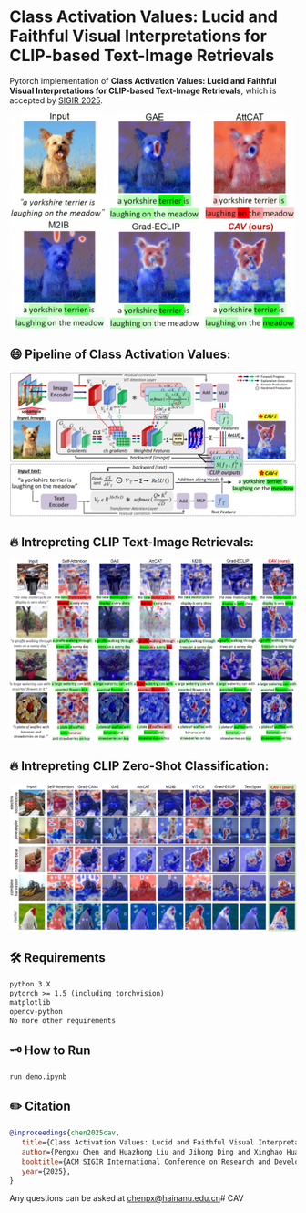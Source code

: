 # Class Activation Values: Lucid and Faithful Visual Interpretations for CLIP-based Text-Image Retrievals

Pytorch implementation of **Class Activation Values: Lucid and Faithful Visual Interpretations for CLIP-based Text-Image Retrievals**, which is accepted by [SIGIR 2025]("link").
<p style="text-align: center">
<img src="figures/firstFigure.png" style="width: 500px; height: auto">
</p>
 


## 😄 Pipeline of Class Activation Values:
<p style="text-align: center">
<img src="figures/pipeline.png" style="width: 800px; height: auto">
</p>



## 🔥 Intrepreting CLIP Text-Image Retrievals:
<p style="text-align: center">
<img src="figures/mmCompare.png" style="width: 800px; height: auto">
</p>

## 🔥 Intrepreting CLIP Zero-Shot Classification:
<p style="text-align: center">
<img src="figures/zsCompare.png" style="width: 800px; height: auto">
</p>

## 🛠️ Requirements
```
python 3.X
pytorch >= 1.5 (including torchvision)
matplotlib
opencv-python
No more other requirements
```

## 🗝️ How to Run

```
run demo.ipynb
```
## ✏️ Citation
```bibtex
@inproceedings{chen2025cav, 
   title={Class Activation Values: Lucid and Faithful Visual Interpretations for CLIP-based Text-Image Retrievals}, 
   author={Pengxu Chen and Huazhong Liu and Jihong Ding and Xinghao Huang and Shaojun Zou and Laurence T. Yang}, 
   booktitle={ACM SIGIR International Conference on Research and Development in Information Retrieval}, 
   year={2025}, 
}
```


Any questions can be asked at [chenpx@hainanu.edu.cn](mailto:chenpx@hainanu.edu.cn)# CAV
